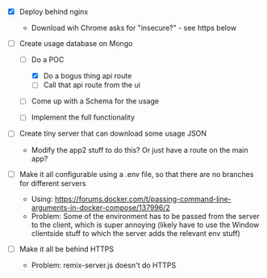   - [X] Deploy behind nginx
     - Download wih Chrome asks for "insecure?" - see https below


  - [ ] Create usage database on Mongo
    - [ ] Do a POC
      - [X] Do a bogus thing api route
      - [ ] Call that api route from the ui
    - [ ] Come up with a Schema for the usage
    - [ ] Implement the full functionality


  - [ ] Create tiny server that can download some usage JSON
    - Modify the app2 stuff to do this? Or just have a route on the main app?


  - [ ] Make it all configurable using a .env file, so that there are no branches for different servers
    - Using: https://forums.docker.com/t/passing-command-line-arguments-in-docker-compose/137996/2
    - Problem: Some of the environment has to be passed from the server to the client, which is super annoying (likely have to use the Window clientside stuff to which the server adds the relevant env stuff)


  - [ ] Make it all be behind HTTPS
    - Problem:  remix-server.js doesn't do HTTPS

